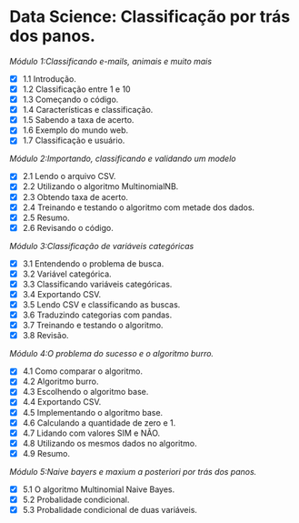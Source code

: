# Data Science: Classificação por trás dos panos.

*Módulo 1:Classificando e-mails, animais e muito mais*

- [x] 1.1 Introdução.
- [x] 1.2 Classificação entre 1 e 10
- [x] 1.3 Começando o código.
- [x] 1.4 Características e classificação.
- [x] 1.5 Sabendo a taxa de acerto.
- [x] 1.6 Exemplo do mundo web.
- [x] 1.7 Classificação e usuário.

*Módulo 2:Importando, classificando e validando um modelo*

- [x] 2.1 Lendo o arquivo CSV.
- [x] 2.2 Utilizando o algoritmo MultinomialNB.
- [x] 2.3 Obtendo taxa de acerto.
- [x] 2.4 Treinando e testando o algoritmo com metade dos dados.
- [x] 2.5 Resumo.
- [x] 2.6 Revisando o código.

*Módulo 3:Classificação de variáveis categóricas*

- [x] 3.1 Entendendo o problema de busca.
- [x] 3.2 Variável categórica.
- [x] 3.3 Classificando variáveis categóricas.
- [x] 3.4 Exportando CSV.
- [x] 3.5 Lendo CSV e classificando as buscas.
- [x] 3.6 Traduzindo categorias com pandas.
- [x] 3.7 Treinando e testando o algoritmo.
- [x] 3.8 Revisão.

*Módulo 4:O problema do sucesso e o algoritmo burro.*

- [x] 4.1 Como comparar o algoritmo.
- [x] 4.2 Algoritmo burro.
- [x] 4.3 Escolhendo o algoritmo base.
- [x] 4.4 Exportando CSV.
- [x] 4.5 Implementando o algoritmo base.
- [x] 4.6 Calculando a quantidade de zero e 1.
- [x] 4.7 Lidando com valores SIM e NÃO.
- [x] 4.8 Utilizando os mesmos dados no algoritmo.
- [x] 4.9 Resumo.

*Módulo 5:Naive bayers e maxium a posteriori por trás dos panos.*

- [x] 5.1 O algoritmo Multinomial Naive Bayes.
- [x] 5.2 Probalidade condicional.
- [x] 5.3 Probalidade condicional de duas variáveis.
